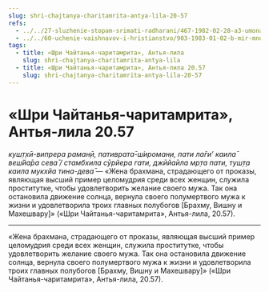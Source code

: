 ```yaml
---
slug: shri-chajtanya-charitamrita-antya-lila-20-57
refs:
  - ../../27-sluzhenie-stopam-srimati-radharani/467-1982-02-28-a3-umonastroenie-radharani-i-istoriya-iz-chajtanya-charitamrity.md
  - ../../60-uchenie-vaishnavov-i-hristianstvo/903-1983-01-02-b-mir-mnozhestva-hristov-kommentarij-k-istorii-padeniya-adama-i-evy.md
tags:
  - title: «Шри Чайтанья-чаритамрита», Антья-лила
    slug: shri-chajtanya-charitamrita-antya-lila
  - title: «Шри Чайтанья-чаритамрита», Антья-лила 20.57
    slug: shri-chajtanya-charitamrita-antya-lila-20-57
---
```


# «Шри Чайтанья-чаритамрита», Антья-лила 20.57

*куш̣т̣хӣ-випрера раман̣ӣ, пативрата̄-ш́ироман̣и, пати ла̄ги’ каила̄ веш́йа̄ра сева̄ / стамбхила сӯрйера гати, джӣйа̄ила мр̣та пати, туш̣т̣а каила мукхйа тина-дева̄* — «Жена брахмана, страдающего от проказы, являющая высший пример целомудрия среди всех женщин, служила проститутке, чтобы удовлетворить желание своего мужа. Так она остановила движение солнца, вернула своего полумертвого мужа к жизни и удовлетворила троих главных полубогов [Брахму, Вишну и Махешвару]» («Шри Чайтанья-чаритамрита», Антья-лила, 20.57).

---

«Жена брахмана, страдающего от проказы, являющая высший пример целомудрия среди всех женщин, служила проститутке, чтобы удовлетворить желание своего мужа. Так она остановила движение солнца, вернула своего полумертвого мужа к жизни и удовлетворила троих главных полубогов [Брахму, Вишну и Махешвару]» («Шри Чайтанья-чаритамрита», Антья-лила, 20.57).
